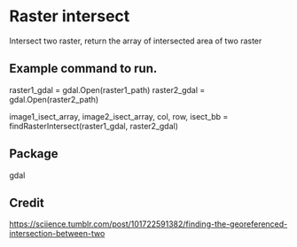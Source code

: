 # Raster intersect
Intersect two raster, return the array of intersected area of two raster 

## Example command to run.

raster1_gdal = gdal.Open(raster1_path)
raster2_gdal = gdal.Open(raster2_path)

image1_isect_array, image2_isect_array, col, row, isect_bb = findRasterIntersect(raster1_gdal, raster2_gdal)


## Package

gdal

## Credit 
https://sciience.tumblr.com/post/101722591382/finding-the-georeferenced-intersection-between-two
